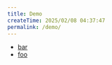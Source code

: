 ```yaml
---
title: Demo
createTime: 2025/02/08 04:37:47
permalink: /demo/
---
```


- [bar](./bar.md)
- [foo](./foo.md)
